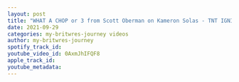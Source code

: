 ```yaml
---
layout: post
title: "WHAT A CHOP or 3 from Scott Oberman on Kameron Solas - TNT IGNITION LEVEL UP 26/09/21"
date: 2021-09-29
categories: my-britwres-journey videos
author: my-britwres-journey
spotify_track_id: 
youtube_video_id: 0AxmJhIFQF8
apple_track_id: 
youtube_metadata: 
---
```

